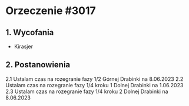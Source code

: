 # Orzeczenie #3017

## 1. Wycofania
- Kirasjer
## 2. Postanowienia
2.1 Ustalam czas na rozegranie fazy 1/2 Górnej Drabinki na 8.06.2023
2.2 Ustalam czas na rozegranie fazy 1/4 kroku 1 Dolnej Drabinki na 1.06.2023
2.3 Ustalam czas na rozegranie fazy 1/4 kroku 2 Dolnej Drabinki na 8.06.2023
